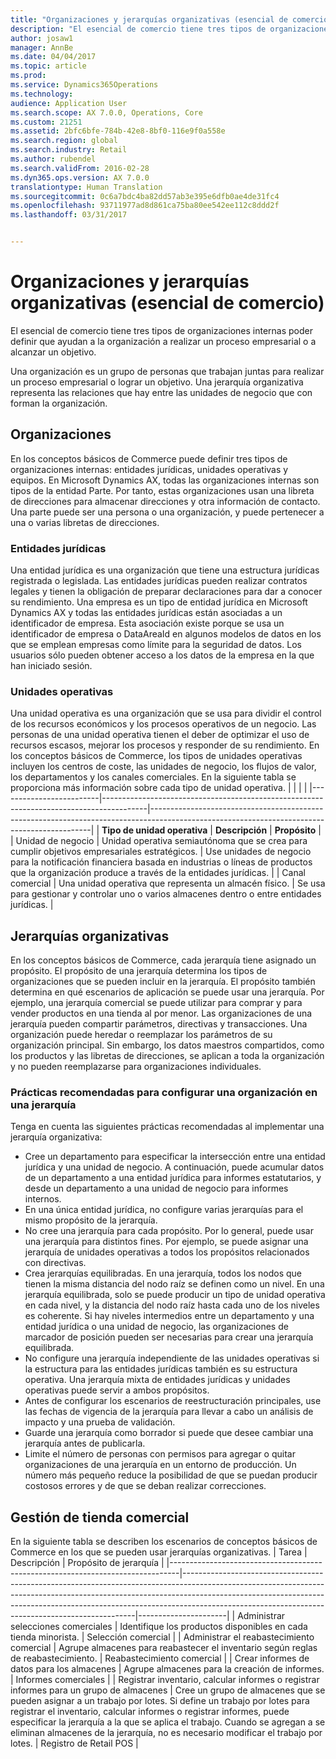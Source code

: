 ```yaml
---
title: "Organizaciones y jerarquías organizativas (esencial de comercio)"
description: "El esencial de comercio tiene tres tipos de organizaciones internas poder definir que ayudan a la organización a realizar un proceso empresarial o a alcanzar un objetivo."
author: josaw1
manager: AnnBe
ms.date: 04/04/2017
ms.topic: article
ms.prod: 
ms.service: Dynamics365Operations
ms.technology: 
audience: Application User
ms.search.scope: AX 7.0.0, Operations, Core
ms.custom: 21251
ms.assetid: 2bfc6bfe-784b-42e8-8bf0-116e9f0a558e
ms.search.region: global
ms.search.industry: Retail
ms.author: rubendel
ms.search.validFrom: 2016-02-28
ms.dyn365.ops.version: AX 7.0.0
translationtype: Human Translation
ms.sourcegitcommit: 0c6a7bdc4ba82dd57ab3e395e6dfb0ae4de31fc4
ms.openlocfilehash: 93711977ad8d861ca75ba80ee542ee112c8ddd2f
ms.lasthandoff: 03/31/2017


---
```


# <a name="organizations-and-organizational-hierarchies-commerce-essentials"></a>Organizaciones y jerarquías organizativas (esencial de comercio)

El esencial de comercio tiene tres tipos de organizaciones internas poder definir que ayudan a la organización a realizar un proceso empresarial o a alcanzar un objetivo. 

Una organización es un grupo de personas que trabajan juntas para realizar un proceso empresarial o lograr un objetivo. Una jerarquía organizativa representa las relaciones que hay entre las unidades de negocio que con forman la organización.

## <a name="organizations"></a>Organizaciones
En los conceptos básicos de Commerce puede definir tres tipos de organizaciones internas: entidades jurídicas, unidades operativas y equipos. En Microsoft Dynamics AX, todas las organizaciones internas son tipos de la entidad Parte. Por tanto, estas organizaciones usan una libreta de direcciones para almacenar direcciones y otra información de contacto. Una parte puede ser una persona o una organización, y puede pertenecer a una o varias libretas de direcciones.
### <a name="legal-entities"></a>Entidades jurídicas

Una entidad jurídica es una organización que tiene una estructura jurídicas registrada o legislada. Las entidades jurídicas pueden realizar contratos legales y tienen la obligación de preparar declaraciones para dar a conocer su rendimiento. Una empresa es un tipo de entidad jurídica en Microsoft Dynamics AX y todas las entidades jurídicas están asociadas a un identificador de empresa. Esta asociación existe porque se usa un identificador de empresa o DataAreaId en algunos modelos de datos en los que se emplean empresas como límite para la seguridad de datos. Los usuarios sólo pueden obtener acceso a los datos de la empresa en la que han iniciado sesión.

### <a name="operating-units"></a>Unidades operativas

Una unidad operativa es una organización que se usa para dividir el control de los recursos económicos y los procesos operativos de un negocio. Las personas de una unidad operativa tienen el deber de optimizar el uso de recursos escasos, mejorar los procesos y responder de su rendimiento. En los conceptos básicos de Commerce, los tipos de unidades operativas incluyen los centros de coste, las unidades de negocio, los flujos de valor, los departamentos y los canales comerciales. En la siguiente tabla se proporciona más información sobre cada tipo de unidad operativa.
|                         |                                                                                         |                                                                                                                                             |
|-------------------------|-----------------------------------------------------------------------------------------|---------------------------------------------------------------------------------------------------------------------------------------------|
| **Tipo de unidad operativa** | **Descripción**                                                                         | **Propósito**                                                                                                                                 |
| Unidad de negocio           | Unidad operativa semiautónoma que se crea para cumplir objetivos empresariales estratégicos. | Use unidades de negocio para la notificación financiera basada en industrias o líneas de productos que la organización produce a través de la entidades jurídicas. |
| Canal comercial          | Una unidad operativa que representa un almacén físico.                             | Se usa para gestionar y controlar uno o varios almacenes dentro o entre entidades jurídicas.                                                               |

## <a name="organizational-hierarchies"></a>Jerarquías organizativas
En los conceptos básicos de Commerce, cada jerarquía tiene asignado un propósito. El propósito de una jerarquía determina los tipos de organizaciones que se pueden incluir en la jerarquía. El propósito también determina en qué escenarios de aplicación se puede usar una jerarquía. Por ejemplo, una jerarquía comercial se puede utilizar para comprar y para vender productos en una tienda al por menor. Las organizaciones de una jerarquía pueden compartir parámetros, directivas y transacciones. Una organización puede heredar o reemplazar los parámetros de su organización principal. Sin embargo, los datos maestros compartidos, como los productos y las libretas de direcciones, se aplican a toda la organización y no pueden reemplazarse para organizaciones individuales.
### <a name="best-practices-for-setting-up-an-organization-in-a-hierarchy"></a>Prácticas recomendadas para configurar una organización en una jerarquía

Tenga en cuenta las siguientes prácticas recomendadas al implementar una jerarquía organizativa:
-   Cree un departamento para especificar la intersección entre una entidad jurídica y una unidad de negocio. A continuación, puede acumular datos de un departamento a una entidad jurídica para informes estatutarios, y desde un departamento a una unidad de negocio para informes internos.
-   En una única entidad jurídica, no configure varias jerarquías para el mismo propósito de la jerarquía.
-   No cree una jerarquía para cada propósito. Por lo general, puede usar una jerarquía para distintos fines. Por ejemplo, se puede asignar una jerarquía de unidades operativas a todos los propósitos relacionados con directivas.
-   Crea jerarquías equilibradas. En una jerarquía, todos los nodos que tienen la misma distancia del nodo raíz se definen como un nivel. En una jerarquía equilibrada, solo se puede producir un tipo de unidad operativa en cada nivel, y la distancia del nodo raíz hasta cada uno de los niveles es coherente. Si hay niveles intermedios entre un departamento y una entidad jurídica o una unidad de negocio, las organizaciones de marcador de posición pueden ser necesarias para crear una jerarquía equilibrada.
-   No configure una jerarquía independiente de las unidades operativas si la estructura para las entidades jurídicas también es su estructura operativa. Una jerarquía mixta de entidades jurídicas y unidades operativas puede servir a ambos propósitos.
-   Antes de configurar los escenarios de reestructuración principales, use las fechas de vigencia de la jerarquía para llevar a cabo un análisis de impacto y una prueba de validación.
-   Guarde una jerarquía como borrador si puede que desee cambiar una jerarquía antes de publicarla.
-   Limite el número de personas con permisos para agregar o quitar organizaciones de una jerarquía en un entorno de producción. Un número más pequeño reduce la posibilidad de que se puedan producir costosos errores y de que se deban realizar correcciones.

## <a name="retail-store-management"></a>Gestión de tienda comercial
En la siguiente tabla se describen los escenarios de conceptos básicos de Commerce en los que se pueden usar jerarquías organizativas.
| Tarea                                                                           | Descripción                                                                                                                                                                                                                                                                                                | Propósito de jerarquía    |
|--------------------------------------------------------------------------------|------------------------------------------------------------------------------------------------------------------------------------------------------------------------------------------------------------------------------------------------------------------------------------------------------------|----------------------|
| Administrar selecciones comerciales                                                      | Identifique los productos disponibles en cada tienda minorista.                                                                                                                                                                                                                                             | Selección comercial    |
| Administrar el reabastecimiento comercial                                                    | Agrupe almacenes para reabastecer el inventario según reglas de reabastecimiento.                                                                                                                                                                                                                                          | Reabastecimiento comercial |
| Crear informes de datos para los almacenes                                                         | Agrupe almacenes para la creación de informes.                                                                                                                                                                                                                                                                                | Informes comerciales     |
| Registrar inventario, calcular informes o registrar informes para un grupo de almacenes | Cree un grupo de almacenes que se pueden asignar a un trabajo por lotes. Si define un trabajo por lotes para registrar el inventario, calcular informes o registrar informes, puede especificar la jerarquía a la que se aplica el trabajo. Cuando se agregan a se eliminan almacenes de la jerarquía, no es necesario modificar el trabajo por lotes. | Registro de Retail POS   |




